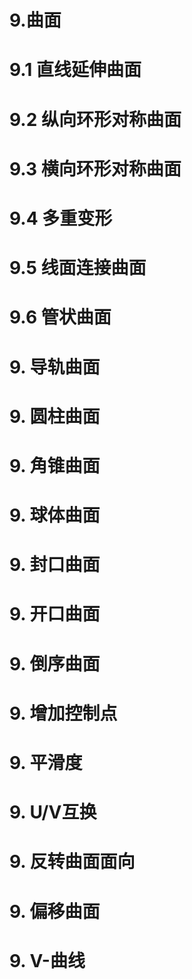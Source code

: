 # 9.曲面
# 9.1 直线延伸曲面
# 9.2 纵向环形对称曲面
# 9.3 横向环形对称曲面
# 9.4 多重变形
# 9.5 线面连接曲面
# 9.6 管状曲面
# 9.  导轨曲面
# 9.  圆柱曲面
# 9.  角锥曲面
# 9.  球体曲面
# 9.  封口曲面
# 9.  开口曲面
# 9.  倒序曲面
# 9.  增加控制点
# 9.  平滑度
# 9.  U/V互换
# 9.  反转曲面面向
# 9.  偏移曲面
# 9.  V-曲线



